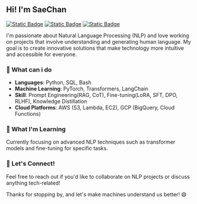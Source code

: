 ## Hi! I'm SaeChan

[![Static Badge](https://img.shields.io/badge/CV-black)](https://github.com/newfull5/newfull5/blob/main/CV.pdf)
[![Static Badge](https://img.shields.io/badge/Facebook-black)](https://www.facebook.com/profile.php?id=100006507302488&locale=ko_KR)
[![Static Badge](https://img.shields.io/badge/Blog-black)](https://devjounal.tistory.com/)

I'm passionate about Natural Language Processing (NLP) and love working on projects that involve understanding and generating human language. My goal is to create innovative solutions that make technology more intuitive and accessible for everyone.

### 🔧 What can i do

- **Languages**: Python, SQL, Bash
- **Machine Learning**: PyTorch, Transformers, LangChain
- **Skill**: Prompt Engineering(RAG, CoT), Fine-tuning(LoRA, SFT, DPO, RLHF), Knowledge Distillation
- **Cloud Platforms**: AWS (S3, Lambda, EC2), GCP (BigQuery, Cloud Functions)

### 🌱 What I'm Learning
Currently focusing on advanced NLP techniques such as transformer models and fine-tuning for specific tasks.

### 💬 Let's Connect!
Feel free to reach out if you'd like to collaborate on NLP projects or discuss anything tech-related!

Thanks for stopping by, and let's make machines understand us better! 😄
